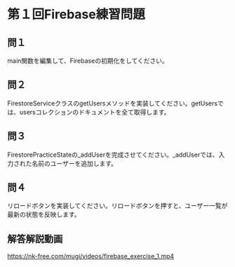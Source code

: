 # 第１回Firebase練習問題

## 問１
main関数を編集して、Firebaseの初期化をしてください。

## 問２
FirestoreServiceクラスのgetUsersメソッドを実装してください。getUsersでは、usersコレクションのドキュメントを全て取得します。

## 問３
FirestorePracticeStateの_addUserを完成させてください。_addUserでは、入力された名前のユーザーを追加します。

## 問４
リロードボタンを実装してください。リロードボタンを押すと、ユーザー一覧が最新の状態を反映します。

## 解答解説動画
https://nk-free.com/mugi/videos/firebase_exercise_1.mp4
